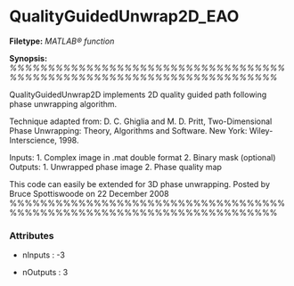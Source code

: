 # QualityGuidedUnwrap2D_EAO

**Filetype:** _MATLAB&reg; function_

**Synopsis:** _%%%%%%%%%%%%%%%%%%%%%%%%%%%%%%%%%%%%%%%%%%%%%%%%%%%%%%%%%%%%%%%%%%%%%%%_

QualityGuidedUnwrap2D implements 2D quality guided path following phase
unwrapping algorithm.

Technique adapted from:
D. C. Ghiglia and M. D. Pritt, Two-Dimensional Phase Unwrapping:
Theory, Algorithms and Software. New York: Wiley-Interscience, 1998.

Inputs: 1. Complex image in .mat double format
          2. Binary mask (optional)          
Outputs: 1. Unwrapped phase image
           2. Phase quality map

This code can easily be extended for 3D phase unwrapping.
Posted by Bruce Spottiswoode on 22 December 2008
%%%%%%%%%%%%%%%%%%%%%%%%%%%%%%%%%%%%%%%%%%%%%%%%%%%%%%%%%%%%%%%%%%%%%%%


### Attributes


- nInputs : -3

- nOutputs : 3
